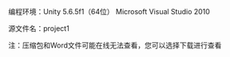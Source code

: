 编程环境：Unity 5.6.5f1（64位） Microsoft Visual Studio 2010

源文件名：project1

注：压缩包和Word文件可能在线无法查看，您可以选择下载进行查看
